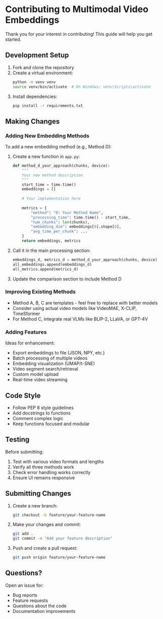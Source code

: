 # Contributing to Multimodal Video Embeddings

Thank you for your interest in contributing! This guide will help you get started.

## Development Setup

1. Fork and clone the repository
2. Create a virtual environment:
   ```bash
   python -m venv venv
   source venv/bin/activate  # On Windows: venv\Scripts\activate
   ```
3. Install dependencies:
   ```bash
   pip install -r requirements.txt
   ```

## Making Changes

### Adding New Embedding Methods

To add a new embedding method (e.g., Method D):

1. Create a new function in `app.py`:
   ```python
   def method_d_your_approach(chunks, device):
       """
       Your new method description
       """
       start_time = time.time()
       embeddings = []
       
       # Your implementation here
       
       metrics = {
           "method": "D: Your Method Name",
           "processing_time": time.time() - start_time,
           "num_chunks": len(chunks),
           "embedding_dim": embeddings[0].shape[0],
           "avg_time_per_chunk": ...
       }
       return embeddings, metrics
   ```

2. Call it in the main processing section:
   ```python
   embeddings_d, metrics_d = method_d_your_approach(chunks, device)
   all_embeddings.append(embeddings_d)
   all_metrics.append(metrics_d)
   ```

3. Update the comparison section to include Method D

### Improving Existing Methods

- Method A, B, C are templates - feel free to replace with better models
- Consider using actual video models like VideoMAE, X-CLIP, TimeSformer
- For Method C, integrate real VLMs like BLIP-2, LLaVA, or GPT-4V

### Adding Features

Ideas for enhancement:
- Export embeddings to file (JSON, NPY, etc.)
- Batch processing of multiple videos
- Embedding visualization (UMAP/t-SNE)
- Video segment search/retrieval
- Custom model upload
- Real-time video streaming

## Code Style

- Follow PEP 8 style guidelines
- Add docstrings to functions
- Comment complex logic
- Keep functions focused and modular

## Testing

Before submitting:
1. Test with various video formats and lengths
2. Verify all three methods work
3. Check error handling works correctly
4. Ensure UI remains responsive

## Submitting Changes

1. Create a new branch:
   ```bash
   git checkout -b feature/your-feature-name
   ```

2. Make your changes and commit:
   ```bash
   git add .
   git commit -m "Add your feature description"
   ```

3. Push and create a pull request:
   ```bash
   git push origin feature/your-feature-name
   ```

## Questions?

Open an issue for:
- Bug reports
- Feature requests
- Questions about the code
- Documentation improvements

